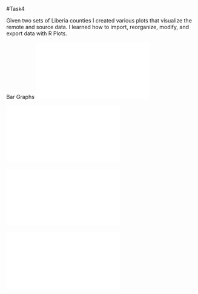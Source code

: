 #Task4

Given two sets of Liberia counties I created various plots that visualize the remote 
and source data. I learned how to import, reorganize, modify, and export data with R Plots.

Bar Graphs
![](Total_Pop_by_Men_&_Women.pdf)

![](Percent_female_difference_with_Remote_Data.pdf)

![](Population_Density_by_Sq_km.pdf)

![](Population_Difference_With_Remote_Data.pdf)
